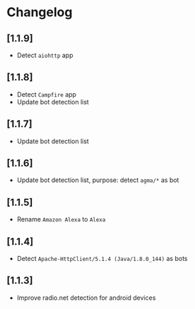 # Changelog

## [1.1.9]

- Detect `aiohttp` app

## [1.1.8]

- Detect `Campfire` app
- Update bot detection list

## [1.1.7]

- Update bot detection list

## [1.1.6]

- Update bot detection list, purpose: detect `agma/*` as bot

## [1.1.5]

- Rename `Amazon Alexa` to `Alexa`

## [1.1.4]

- Detect `Apache-HttpClient/5.1.4 (Java/1.8.0_144)` as bots

## [1.1.3]

- Improve radio.net detection for android devices
